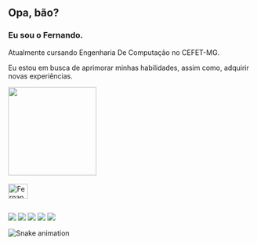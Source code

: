 ## Opa, bão?
### Eu sou o Fernando.

Atualmente cursando Engenharia De Computação no CEFET-MG.

Eu estou em busca de aprimorar minhas habilidades, assim como, adquirir novas experiências.

<div align="left">
  <a href="https://github.com/Fernando-LR">
  <img height="180em" src="https://github-readme-stats.vercel.app/api?username=Fernando-LR&show_icons=true&theme=gotham&include_all_commits=true&count_private=true"/>

</div>
  
<div style="display: inline_block"><br>
  <img align="center" alt="Fernando-C" height="30" width="40" src="https://cdn.jsdelivr.net/gh/devicons/devicon/icons/c/c-original.svg"/>
</div>
  
  ##
 
<div> 
  <a href = "mailto:fernandolorenzeto@gmail.com"><img src="https://img.shields.io/badge/Gmail-D14836?style=for-the-badge&logo=gmail&logoColor=white" target="_blank"></a>
    <a href = "mailto:Fernando_Lorenzeto@outlook.com"><img src= "https://img.shields.io/badge/Microsoft_Outlook-0078D4?style=for-the-badge&logo=microsoft-outlook&logoColor=white" target= "_blank"></a>
  <a href="https://www.linkedin.com/in/fernando-lr/" target="_blank"><img src="https://img.shields.io/badge/-LinkedIn-%230077B5?style=for-the-badge&logo=linkedin&logoColor=white" target="_blank"></a>
  <a href = "https://api.whatsapp.com/send?phone=5531999746137&text=Opa%20Fernando%2C%20B%C3%A3o%3F%20Eu%20peguei%20seu%20n%C3%BAmero%20pelo%20seu%20perfil%20do%20Github%20e%20gostaria%20de%20entrar%20em%20contato%20com%20voc%C3%AA%20para%20trocar%20uma%20ideia%20sobre..."><img src= "https://img.shields.io/badge/WhatsApp-25D366?style=for-the-badge&logo=whatsapp&logoColor=white" target= "_blank"></a>
  <a href = ""><img src= "https://img.shields.io/badge/Telegram-2CA5E0?style=for-the-badge&logo=telegram&logoColor=white" target= "_blank"></a>
 
  ![Snake animation](https://github.com/Fernando-LR/Fernando-LR/blob/output/github-contribution-grid-snake.svg)
 
</div>
